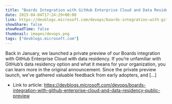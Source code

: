 ```yaml
---
title: "Boards Integration with GitHub Enterprise Cloud and Data Residency (Public Preview)"
date: 2025-04-04T17:24:29+00:00
link: https://devblogs.microsoft.com/devops/boards-integration-with-github-enterprise-cloud-and-data-residency-public-preview
showShare: false
showReadTime: false
thumbnail: images/devops.png
tags: ["devblogs.microsoft.com"]
---
```

Back in January, we launched a private preview of our Boards integration with GitHub Enterprise Cloud with data residency. If you’re unfamiliar with GitHub’s data residency option and what it means for your organization, you can learn more in the original announcement. Since the private preview launch, we’ve gathered valuable feedback from early adopters, and […]

- Link to article: https://devblogs.microsoft.com/devops/boards-integration-with-github-enterprise-cloud-and-data-residency-public-preview